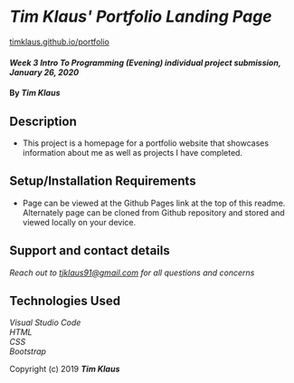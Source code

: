 # _Tim Klaus' Portfolio Landing Page_
[timklaus.github.io/portfolio](timklaus.github.io/portfolio)

#### _*Week 3 Intro To Programming (Evening) individual project submission*, *January 26, 2020*_

#### By _**Tim Klaus**_

## Description

* This project is a homepage for a portfolio website that showcases information about me as well as projects I have completed.


## Setup/Installation Requirements

* Page can be viewed at the Github Pages link at the top of this readme. Alternately page can be cloned from Github repository and stored and viewed locally on your device.


## Support and contact details

_Reach out to tjklaus91@gmail.com for all questions and concerns_

## Technologies Used

_Visual Studio Code_  
_HTML_  
_CSS_  
_Bootstrap_

Copyright (c) 2019 **_Tim Klaus_**